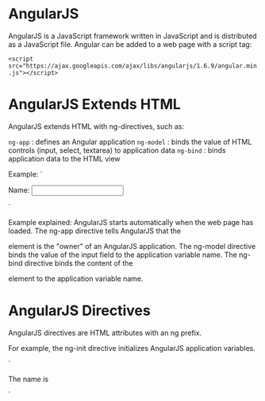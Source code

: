 # AngularJS

AngularJS is a JavaScript framework written in JavaScript and is distributed as a JavaScript file. Angular can be added to a web page with a script tag:

`<script src="https://ajax.googleapis.com/ajax/libs/angularjs/1.6.9/angular.min.js"></script>`

# AngularJS Extends HTML

AngularJS extends HTML with ng-directives, such as:

`ng-app` : defines an Angular application
`ng-model` : binds the value of HTML controls (input, select, textarea) to application data
`ng-bind` : binds application data to the HTML view

Example: 
`
<!DOCTYPE html>
<html>
  <script src="https://ajax.googleapis.com/ajax/libs/angularjs/1.6.9/angular.min.js"></script>
  <body>
    <div ng-app="">
      <p>Name: <input type="text" ng-model="name"></p>
      <p ng-bind="name"></p>
    </div>
  </body>
</html>
`

Example explained:
AngularJS starts automatically when the web page has loaded.
The ng-app directive tells AngularJS that the <div> element is the "owner" of an AngularJS application.
The ng-model directive binds the value of the input field to the application variable name.
The ng-bind directive binds the content of the <p> element to the application variable name.
  
# AngularJS Directives

AngularJS directives are HTML attributes with an ng prefix.

For example, the ng-init directive initializes AngularJS application variables.

`
<div ng-app="" ng-init="firstName='John'">
  <p>The name is <span ng-bind="firstName"></span></p>
</div>
`
